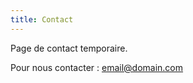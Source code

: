 ```yaml
---
title: Contact
---
```

Page de contact temporaire.

Pour nous contacter : [email@domain.com](mailto:email@domain.com)